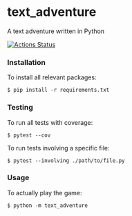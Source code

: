 # text_adventure
A text adventure written in Python

[![Actions Status](https://github.com/peritract/text_adventure/workflows/Tests/badge.svg)](https://github.com/peritract/text_adventure/actions)

### Installation

To install all relevant packages:

`$ pip install -r requirements.txt`

### Testing

To run all tests with coverage:

`$ pytest --cov`

To run tests involving a specific file:

`$ pytest --involving ./path/to/file.py`

### Usage

To actually play the game:

`$ python -m text_adventure`
